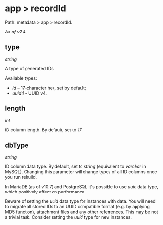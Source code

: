 # app > recordId

Path: metadata > app > recordId.

*As of v7.4.*

## type

*string*

A type of generated IDs.

Available types:

* *id* – 17-character hex, set by default;
* *uuid4* – UUID v4.

## length

*int*

ID column length. By default, set to *17*.

## dbType

*string*

ID column data type. By default, set to *string* (equivalent to *varchar* in MySQL). Changing this parameter will change types of all ID columns once you run rebuild.

In MariaDB (as of v10.7) and PostgreSQL it's possible to use *uuid* data type, which positively effect on performance.

Beware of setting the *uuid* data type for instances with data. You will need to migrate all stored IDs to an UUID compatible format (e.g. by applying MD5 function), attachment files and any other referrences. This may be not a trivial task. Consider setting the *uuid* type for new instances.
